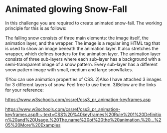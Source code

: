 # Animated glowing Snow-Fall
In this challenge you are required to create animated snow-fall. The working principle for this is as follows:

The falling snow consists of three main elements: the image itself, the animation layer, and the wrapper.
The image is a regular img HTML tag that is used to show an image beneath the animation layer. It also stretches the wrapper, which defines borders for the animation layer.
The animation layer consists of three sub-layers where each sub-layer has a background with a semi-transparent image of a snow pattern. Every sub-layer has a different snow pattern image with small, medium and large snowflakes.



1)You can use animation properties of CSS. 
2)Also I have attached 3 images for 3 different layers of snow. Feel free to use them.
3)Below are the links for your reference:

https://www.w3schools.com/cssref/css3_pr_animation-keyframes.asp

https://www.w3schools.com/cssref/css3_pr_animation-keyframes.asp#:~:text=CSS%20%40keyframes%20Rule%201%20Definition%20and%20Usage.%20The,name%20of%20the%20animation.%20...%205%20More%20Examples

